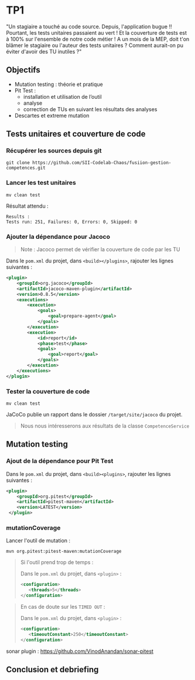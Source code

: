 # TP1

"Un stagiaire a touché au code source. Depuis, l'application bugue !!
Pourtant, les tests unitaires passaient au vert ! Et la couverture de tests est à 100% sur l'ensemble de notre code métier !
A un mois de la MEP, doit t'on blâmer le stagiaire ou l'auteur des tests unitaires ?
Comment aurait-on pu éviter d'avoir des TU inutiles ?"

## Objectifs

* Mutation testing : théorie et pratique
* Pit Test :
  * installation et utilisation de l’outil
  * analyse
  * correction de TUs en suivant les résultats des analyses
* Descartes et extreme mutation

## Tests unitaires et couverture de code

### Récupérer les sources depuis git

```shell
git clone https://github.com/SII-Codelab-Chaos/fusiion-gestion-competences.git
```

### Lancer les test unitaires

```shell
mv clean test
```

Résultat attendu :

```shell
Results :
Tests run: 251, Failures: 0, Errors: 0, Skipped: 0
```

### Ajouter la dépendance pour Jacoco

> Note : Jacoco permet de vérifier la couverture de code par les TU

Dans le `pom.xml` du projet, dans `<build></plugins>`, rajouter les lignes suivantes :

```xml
<plugin>
    <groupId>org.jacoco</groupId>
    <artifactId>jacoco-maven-plugin</artifactId>
    <version>0.8.5</version>
    <executions>
        <execution>
            <goals>
                <goal>prepare-agent</goal>
            </goals>
        </execution>
        <execution>
            <id>report</id>
            <phase>test</phase>
            <goals>
                <goal>report</goal>
            </goals>
        </execution>
    </executions>
</plugin>
```

### Tester la couverture de code

```shell
mv clean test
```

JaCoCo publie un rapport dans le dossier `/target/site/jacoco` du projet.
> Nous nous intéresserons aux résultats de la classe `CompetenceService`

## Mutation testing

### Ajout de la dépendance pour Pit Test

Dans le `pom.xml` du projet, dans `<build><plugins>`, rajouter les lignes suivantes :

```xml
<plugin>
    <groupId>org.pitest</groupId>
    <artifactId>pitest-maven</artifactId>
    <version>LATEST</version>
 </plugin>
```

### mutationCoverage

Lancer l'outil de mutation :

```shell
mvn org.pitest:pitest-maven:mutationCoverage
```
 
> Si l'outil prend trop de temps :
> 
> Dans le `pom.xml` du projet, dans `<plugin>` :
> ```xml
><configuration>
>    <threads>5</threads>
></configuration>
>```

> En cas de doute sur les `TIMED OUT` :
> 
> Dans le `pom.xml` du projet, dans `<plugin>` :
> ```xml
><configuration>
>    <timeoutConstant>250</timeoutConstant>
></configuration>
>```


				
sonar plugin :
https://github.com/VinodAnandan/sonar-pitest


## Conclusion et debriefing

